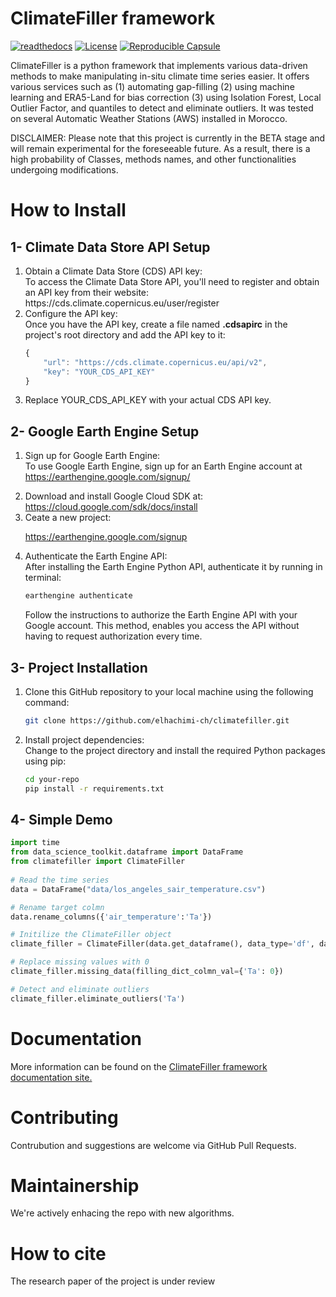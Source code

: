 # ClimateFiller framework

[![readthedocs](https://img.shields.io/badge/docs-latest-brightgreen.svg?style=flat)](https://climatefiller.readthedocs.io/)
[![License](https://img.shields.io/badge/license-MIT-blue.svg)](https://opensource.org/licenses/MIT)
[![Reproducible Capsule](https://img.shields.io/static/v1?label=&message=code+ocean&color=blue)](https://codeocean.com/capsule/1309232/tree)
 
ClimateFiller is a python framework that implements various data-driven methods to make manipulating in-situ climate time series easier. It offers various services such as (1) automating gap-filling (2) using machine learning and ERA5-Land for bias correction (3) using Isolation Forest, Local Outlier Factor, and quantiles to detect and eliminate outliers. It was tested on several Automatic Weather Stations (AWS) installed in Morocco.

DISCLAIMER:
Please note that this project is currently in the BETA stage and will remain experimental for the foreseeable future. As a result, there is a high probability of Classes, methods names, and other functionalities undergoing modifications.


# How to Install

## 1- Climate Data Store API Setup

<ol>

<li> 
Obtain a Climate Data Store (CDS) API key: <br> To access the Climate Data Store API, you'll need to register and obtain an API key from their website: https://cds.climate.copernicus.eu/user/register
</li>

<li>
Configure the API key: <br> Once you have the API key, create a file named <b>.cdsapirc</b> in the project's root directory and add the API key to it:
</li>


```javascript
{
    "url": "https://cds.climate.copernicus.eu/api/v2",
    "key": "YOUR_CDS_API_KEY"
}
```

<li>
Replace YOUR_CDS_API_KEY with your actual CDS API key.
</li>

</ol>


## 2- Google Earth Engine Setup

<ol>

<li>

Sign up for Google Earth Engine: <br> To use Google Earth Engine, sign up for an Earth Engine account at https://earthengine.google.com/signup/
</li>

<li>
Download and install Google Cloud SDK at: <br> <a href='https://cloud.google.com/sdk/docs/install'> https://cloud.google.com/sdk/docs/install </a>
</li>

<li>
Ceate a new project: <br>

<a href='https://earthengine.google.com/signup'> https://earthengine.google.com/signup </a>

</li>


<li>

Authenticate the Earth Engine API: <br> After installing the Earth Engine Python API, authenticate it by running in terminal:
</li>

```bash
earthengine authenticate
```
Follow the instructions to authorize the Earth Engine API with your Google account. This method, enables you access the API without having to request authorization every time.






</ol>



## 3- Project Installation

<ol>

<li>
Clone this GitHub repository to your local machine using the following command:
</li>

```bash
git clone https://github.com/elhachimi-ch/climatefiller.git
```

<li>
Install project dependencies: <br> Change to the project directory and install the required Python packages using pip:
</li>

```bash
cd your-repo
pip install -r requirements.txt
```

</ol>



## 4- Simple Demo

```python
import time
from data_science_toolkit.dataframe import DataFrame
from climatefiller import ClimateFiller
    
# Read the time series 
data = DataFrame("data/los_angeles_sair_temperature.csv")

# Rename target colmn 
data.rename_columns({'air_temperature':'Ta'})

# Initilize the ClimateFiller object
climate_filler = ClimateFiller(data.get_dataframe(), data_type='df', datetime_column_name='datetime')

# Replace missing values with 0
climate_filler.missing_data(filling_dict_colmn_val={'Ta': 0})

# Detect and eliminate outliers
climate_filler.eliminate_outliers('Ta')
```

# Documentation

More information can be found on the [ClimateFiller framework documentation site.](https://climatefiller.readthedocs.io/)
# Contributing

Contrubution and suggestions are welcome via GitHub Pull Requests.

# Maintainership

We're actively enhacing the repo with new algorithms.

# How to cite

The research paper of the project is under review